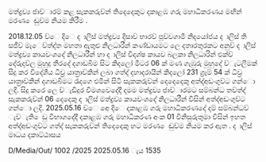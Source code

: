 මත්ද්‍රව්‍ය ජාව්‍ාරම් කළ සැකකරුව්‍න් තිදෙදෙකුට දකාළඹ ගරු මහාධිකරණය මඟින් මරණ ෙඬුව්‍ම නියම කිරීම .

2018.12.05 ව්‍ෙ දිෙ ද ාලිස් මත්ද්‍රව්‍ය දිසාව්‍ භාරව්‍ පූව්‍වගාමී නිදයෝජය ද ාලිස් ති සජීව්‍ මැෙව්‍ත්ද්‍ත මහතා ඇතුළු නිලධාරීන් කණ්ඩායමට ලෙ දතාරතුරකට අනුව්‍ ද ාලිස් මත්ද්‍රව්‍ය කායවංශදේ නිලධාරීන් හා ද ාලිස් විදශ්ෂ කායව බලකා නිලධාරින් එක්ව්‍ දේරුදව්‍ල මුහුදු තීරදේ දගාඩබිම සිට කිදලෝ මීටර 06 ක් මණ ගැඹුරු මුහුදේ ව්‍ැටලීමක් සිදු කර විදේශීය ධීව්‍ර යාත්‍රාව්‍කින් ලබා ගත්ද්‍ දහාදරායින් කිදලෝ 231 ග්‍රෑම් 54 ක් ධීව්‍ර යාත්‍රාව්‍කින් දගාඩබිමට රැදගෙ එමින් සිටි සැකකරුව්‍න් දෙදෙදෙකු අත්ද්‍අඩංගුව්‍ට ගන්ො ලදි. සිදු කරෙ ලෙ ව්‍ැඩිදුර විමශවෙදේදී දමම මත්ද්‍රව්‍ය ජාව්‍ාරමට සම්බන්ධ තව්‍ත්ද්‍ සැකකරුව්‍න් 06 දෙදෙකු ද ාලිස් මත්ද්‍රව්‍ය කායවංශදේ නිලධාරීන් විසින් අත්ද්‍අඩංගුව්‍ට ගන්ො ලදි. 2025.05.16 ව්‍ෙ අෙ දිෙ දකාළඹ ගරු මහාධිකරණදේ දම් සම්බන්ධව්‍ ැව්‍ැති ෙඩු විභාගදේදී දකාළඹ ගරු මහාධිකරණ අංක 01 විනිසුරුතුමා විසින් ඉහත අත්ද්‍අඩංගුව්‍ට ගත්ද්‍ සැකකරුව්‍න් තිදෙදෙකු හට මරණ ෙඬුව්‍ම නියම කර ඇත . ද ාලිස් මාධය දකාට්ඨාසය

D/Media/Out/ 1002 /2025 2025.05.16 ැය 1535